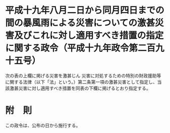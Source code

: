 # 平成十九年八月二日から同月四日までの間の暴風雨による災害についての激甚災害及びこれに対し適用すべき措置の指定に関する政令（平成十九年政令第二百九十五号）
次の表の上欄に掲げる災害を激甚じん
災害に対処するための特別の財政援助等に関する法律（以下「法」という。）第二条第一項の激甚災害として指定し、当該激甚災害に対し適用すべき措置を同表の下欄に掲げるとおり指定する。
# 附　則
この政令は、公布の日から施行する。
